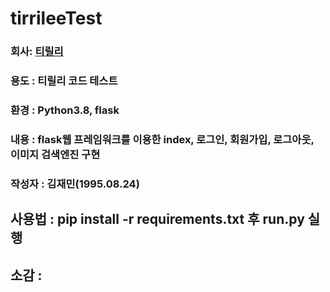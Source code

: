 # tirrileeTest


### 회사: [티릴리][tirrilee]

[tirrilee]: https://www.tirrilee.io/ "Go tirrilee"

### 용도 : 티릴리 코드 테스트
### 환경 : Python3.8, flask
### 내용 : flask웹 프레임워크를 이용한 index, 로그인, 회원가입, 로그아웃, 이미지 검색엔진 구현
### 작성자 : 김재민(1995.08.24)



## 사용법 : pip install -r requirements.txt 후 run.py 실행

## 소감 : 


